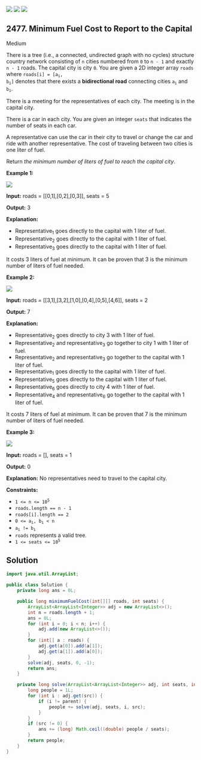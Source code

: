 [![](https://img.shields.io/github/stars/javadev/LeetCode-in-Java?label=Stars&style=flat-square)](https://github.com/javadev/LeetCode-in-Java)
[![](https://img.shields.io/github/forks/javadev/LeetCode-in-Java?label=Fork%20me%20on%20GitHub%20&style=flat-square)](https://github.com/javadev/LeetCode-in-Java/fork)
[![](https://img.shields.io/badge/-LeetCode%20in%20Kotlin-blue?style=flat-square)](https://github.com/javadev/LeetCode-in-Kotlin)

## 2477\. Minimum Fuel Cost to Report to the Capital

Medium

There is a tree (i.e., a connected, undirected graph with no cycles) structure country network consisting of `n` cities numbered from `0` to `n - 1` and exactly `n - 1` roads. The capital city is city `0`. You are given a 2D integer array `roads` where <code>roads[i] = [a<sub>i</sub>, b<sub>i</sub>]</code> denotes that there exists a **bidirectional road** connecting cities <code>a<sub>i</sub></code> and <code>b<sub>i</sub></code>.

There is a meeting for the representatives of each city. The meeting is in the capital city.

There is a car in each city. You are given an integer `seats` that indicates the number of seats in each car.

A representative can use the car in their city to travel or change the car and ride with another representative. The cost of traveling between two cities is one liter of fuel.

Return _the minimum number of liters of fuel to reach the capital city_.

**Example 1:**

![](https://assets.leetcode.com/uploads/2022/09/22/a4c380025e3ff0c379525e96a7d63a3.png)

**Input:** roads = \[\[0,1],[0,2],[0,3]], seats = 5

**Output:** 3

**Explanation:**
- Representative<sub>1</sub> goes directly to the capital with 1 liter of fuel. 
- Representative<sub>2</sub> goes directly to the capital with 1 liter of fuel. 
- Representative<sub>3</sub> goes directly to the capital with 1 liter of fuel. 

It costs 3 liters of fuel at minimum. It can be proven that 3 is the minimum number of liters of fuel needed.

**Example 2:**

![](https://assets.leetcode.com/uploads/2022/11/16/2.png)

**Input:** roads = \[\[3,1],[3,2],[1,0],[0,4],[0,5],[4,6]], seats = 2

**Output:** 7

**Explanation:**
- Representative<sub>2</sub> goes directly to city 3 with 1 liter of fuel.
- Representative<sub>2</sub> and representative<sub>3</sub> go together to city 1 with 1 liter of fuel. 
- Representative<sub>2</sub> and representative<sub>3</sub> go together to the capital with 1 liter of fuel. 
- Representative<sub>1</sub> goes directly to the capital with 1 liter of fuel. 
- Representative<sub>5</sub> goes directly to the capital with 1 liter of fuel. 
- Representative<sub>6</sub> goes directly to city 4 with 1 liter of fuel. 
- Representative<sub>4</sub> and representative<sub>6</sub> go together to the capital with 1 liter of fuel. 

It costs 7 liters of fuel at minimum. 
It can be proven that 7 is the minimum number of liters of fuel needed.

**Example 3:**

![](https://assets.leetcode.com/uploads/2022/09/27/efcf7f7be6830b8763639cfd01b690a.png)

**Input:** roads = [], seats = 1

**Output:** 0

**Explanation:** No representatives need to travel to the capital city.

**Constraints:**

*   <code>1 <= n <= 10<sup>5</sup></code>
*   `roads.length == n - 1`
*   `roads[i].length == 2`
*   <code>0 <= a<sub>i</sub>, b<sub>i</sub> < n</code>
*   <code>a<sub>i</sub> != b<sub>i</sub></code>
*   `roads` represents a valid tree.
*   <code>1 <= seats <= 10<sup>5</sup></code>

## Solution

```java
import java.util.ArrayList;

public class Solution {
    private long ans = 0L;

    public long minimumFuelCost(int[][] roads, int seats) {
        ArrayList<ArrayList<Integer>> adj = new ArrayList<>();
        int n = roads.length + 1;
        ans = 0L;
        for (int i = 0; i < n; i++) {
            adj.add(new ArrayList<>());
        }
        for (int[] a : roads) {
            adj.get(a[0]).add(a[1]);
            adj.get(a[1]).add(a[0]);
        }
        solve(adj, seats, 0, -1);
        return ans;
    }

    private long solve(ArrayList<ArrayList<Integer>> adj, int seats, int src, int parent) {
        long people = 1L;
        for (int i : adj.get(src)) {
            if (i != parent) {
                people += solve(adj, seats, i, src);
            }
        }
        if (src != 0) {
            ans += (long) Math.ceil((double) people / seats);
        }
        return people;
    }
}
```